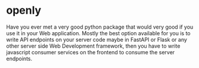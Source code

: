 # openly
Have you ever met a very good python package 
that would very good if you use it in your Web application. 
Mostly the best option available for you is to write API endpoints on your server code
maybe in FastAPI or Flask or any other server side Web Development framework, 
then you have to write javascript consumer services on the frontend to consume the server endpoints.

